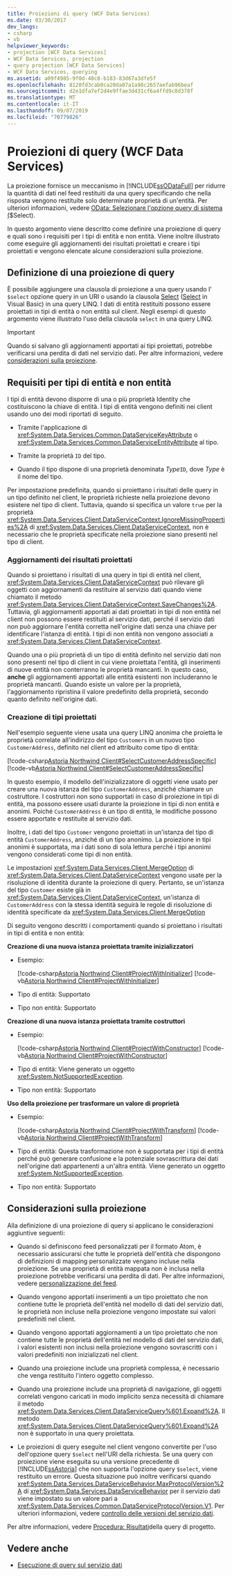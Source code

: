 ```yaml
---
title: Proiezioni di query (WCF Data Services)
ms.date: 03/30/2017
dev_langs:
- csharp
- vb
helpviewer_keywords:
- projection [WCF Data Services]
- WCF Data Services, projection
- query projection [WCF Data Services]
- WCF Data Services, querying
ms.assetid: a09f4985-9f0d-48c8-b183-83d67a3dfe5f
ms.openlocfilehash: 8128fd3cab0ca20da87a1a98c2657aefab96beaf
ms.sourcegitcommit: d2e1dfa7ef2d4e9ffae3d431cf6a4ffd9c8d378f
ms.translationtype: MT
ms.contentlocale: it-IT
ms.lasthandoff: 09/07/2019
ms.locfileid: "70779826"
---
```

# <a name="query-projections-wcf-data-services"></a>Proiezioni di query (WCF Data Services)

La proiezione fornisce un meccanismo in [!INCLUDE[ssODataFull](../../../../includes/ssodatafull-md.md)] per ridurre la quantità di dati nel feed restituiti da una query specificando che nella risposta vengono restituite solo determinate proprietà di un'entità. Per ulteriori informazioni, vedere [OData: Selezionare l'opzione query di sistema (](https://go.microsoft.com/fwlink/?LinkId=186076)$Select).

In questo argomento viene descritto come definire una proiezione di query e quali sono i requisiti per i tipi di entità e non entità. Viene inoltre illustrato come eseguire gli aggiornamenti dei risultati proiettati e creare i tipi proiettati e vengono elencate alcune considerazioni sulla proiezione.

## <a name="defining-a-query-projection"></a>Definizione di una proiezione di query

È possibile aggiungere una clausola di proiezione a una query usando l' `$select` opzione query in un URI o usando la clausola [Select](../../../csharp/language-reference/keywords/select-clause.md) ([Select](../../../visual-basic/language-reference/queries/select-clause.md) in Visual Basic) in una query LINQ. I dati di entità restituiti possono essere proiettati in tipi di entità o non entità sul client. Negli esempi di questo argomento viene illustrato l'uso della clausola `select` in una query LINQ.

> [!IMPORTANT]
> Quando si salvano gli aggiornamenti apportati ai tipi proiettati, potrebbe verificarsi una perdita di dati nel servizio dati. Per altre informazioni, vedere [considerazioni sulla proiezione](#considerations).

## <a name="requirements-for-entity-and-non-entity-types"></a>Requisiti per tipi di entità e non entità

I tipi di entità devono disporre di una o più proprietà Identity che costituiscono la chiave di entità. I tipi di entità vengono definiti nei client usando uno dei modi riportati di seguito.

- Tramite l'applicazione di <xref:System.Data.Services.Common.DataServiceKeyAttribute> o <xref:System.Data.Services.Common.DataServiceEntityAttribute> al tipo.

- Tramite la proprietà `ID` del tipo.

- Quando il tipo dispone di una proprietà denominata *Type*`ID`, dove *Type* è il nome del tipo.

Per impostazione predefinita, quando si proiettano i risultati delle query in un tipo definito nel client, le proprietà richieste nella proiezione devono esistere nel tipo di client. Tuttavia, quando si specifica un valore `true` per la proprietà <xref:System.Data.Services.Client.DataServiceContext.IgnoreMissingProperties%2A> di <xref:System.Data.Services.Client.DataServiceContext>, non è necessario che le proprietà specificate nella proiezione siano presenti nel tipo di client.

### <a name="making-updates-to-projected-results"></a>Aggiornamenti dei risultati proiettati

Quando si proiettano i risultati di una query in tipi di entità nel client, <xref:System.Data.Services.Client.DataServiceContext> può rilevare gli oggetti con aggiornamenti da restituire al servizio dati quando viene chiamato il metodo <xref:System.Data.Services.Client.DataServiceContext.SaveChanges%2A>. Tuttavia, gli aggiornamenti apportati ai dati proiettati in tipi di non entità nel client non possono essere restituiti al servizio dati, perché il servizio dati non può aggiornare l'entità corretta nell'origine dati senza una chiave per identificare l'istanza di entità. I tipi di non entità non vengono associati a <xref:System.Data.Services.Client.DataServiceContext>.

Quando una o più proprietà di un tipo di entità definito nel servizio dati non sono presenti nel tipo di client in cui viene proiettata l'entità, gli inserimenti di nuove entità non conterranno le proprietà mancanti. In questo caso, **anche** gli aggiornamenti apportati alle entità esistenti non includeranno le proprietà mancanti. Quando esiste un valore per la proprietà, l'aggiornamento ripristina il valore predefinito della proprietà, secondo quanto definito nell'origine dati.

### <a name="creating-projected-types"></a>Creazione di tipi proiettati

Nell'esempio seguente viene usata una query LINQ anonima che proietta le proprietà correlate all'indirizzo del tipo `Customers` in un nuovo tipo `CustomerAddress`, definito nel client ed attribuito come tipo di entità:

[!code-csharp[Astoria Northwind Client#SelectCustomerAddressSpecific](~/samples/snippets/csharp/VS_Snippets_Misc/astoria_northwind_client/cs/source.cs#selectcustomeraddressspecific)]
[!code-vb[Astoria Northwind Client#SelectCustomerAddressSpecific](~/samples/snippets/visualbasic/VS_Snippets_Misc/astoria_northwind_client/vb/source.vb#selectcustomeraddressspecific)]

In questo esempio, il modello dell'inizializzatore di oggetti viene usato per creare una nuova istanza del tipo `CustomerAddress`, anziché chiamare un costruttore. I costruttori non sono supportati in caso di proiezione in tipi di entità, ma possono essere usati durante la proiezione in tipi di non entità e anonimi. Poiché `CustomerAddress` è un tipo di entità, le modifiche possono essere apportate e restituite al servizio dati.

Inoltre, i dati del tipo `Customer` vengono proiettati in un'istanza del tipo di entità `CustomerAddress`, anziché di un tipo anonimo. La proiezione in tipi anonimi è supportata, ma i dati sono di sola lettura perché i tipi anonimi vengono considerati come tipi di non entità.

Le impostazioni <xref:System.Data.Services.Client.MergeOption> di <xref:System.Data.Services.Client.DataServiceContext> vengono usate per la risoluzione di identità durante la proiezione di query. Pertanto, se un'istanza del tipo `Customer` esiste già in <xref:System.Data.Services.Client.DataServiceContext>, un'istanza di `CustomerAddress` con la stessa identità seguirà le regole di risoluzione di identità specificate da <xref:System.Data.Services.Client.MergeOption>

Di seguito vengono descritti i comportamenti quando si proiettano i risultati in tipi di entità e non entità:

**Creazione di una nuova istanza proiettata tramite inizializzatori**

- Esempio:

   [!code-csharp[Astoria Northwind Client#ProjectWithInitializer](~/samples/snippets/csharp/VS_Snippets_Misc/astoria_northwind_client/cs/source.cs#projectwithinitializer)]
   [!code-vb[Astoria Northwind Client#ProjectWithInitializer](~/samples/snippets/visualbasic/VS_Snippets_Misc/astoria_northwind_client/vb/source.vb#projectwithinitializer)]

- Tipo di entità: Supportato

- Tipo non entità: Supportato

**Creazione di una nuova istanza proiettata tramite costruttori**

- Esempio:

   [!code-csharp[Astoria Northwind Client#ProjectWithConstructor](~/samples/snippets/csharp/VS_Snippets_Misc/astoria_northwind_client/cs/source.cs#projectwithconstructor)]
   [!code-vb[Astoria Northwind Client#ProjectWithConstructor](~/samples/snippets/visualbasic/VS_Snippets_Misc/astoria_northwind_client/vb/source.vb#projectwithconstructor)]

- Tipo di entità: Viene generato un oggetto <xref:System.NotSupportedException>.

- Tipo non entità: Supportato

**Uso della proiezione per trasformare un valore di proprietà**

- Esempio:

   [!code-csharp[Astoria Northwind Client#ProjectWithTransform](~/samples/snippets/csharp/VS_Snippets_Misc/astoria_northwind_client/cs/source.cs#projectwithtransform)]
   [!code-vb[Astoria Northwind Client#ProjectWithTransform](~/samples/snippets/visualbasic/VS_Snippets_Misc/astoria_northwind_client/vb/source.vb#projectwithtransform)]

- Tipo di entità: Questa trasformazione non è supportata per i tipi di entità perché può generare confusione e la potenziale sovrascrittura dei dati nell'origine dati appartenenti a un'altra entità. Viene generato un oggetto <xref:System.NotSupportedException>.

- Tipo non entità: Supportato

<a name="considerations"></a>

## <a name="projection-considerations"></a>Considerazioni sulla proiezione

Alla definizione di una proiezione di query si applicano le considerazioni aggiuntive seguenti:

- Quando si definiscono feed personalizzati per il formato Atom, è necessario assicurarsi che tutte le proprietà dell'entità che dispongono di definizioni di mapping personalizzate vengano incluse nella proiezione. Se una proprietà di entità mappata non è inclusa nella proiezione potrebbe verificarsi una perdita di dati. Per altre informazioni, vedere [personalizzazione del feed](feed-customization-wcf-data-services.md).

- Quando vengono apportati inserimenti a un tipo proiettato che non contiene tutte le proprietà dell'entità nel modello di dati del servizio dati, le proprietà non incluse nella proiezione vengono impostate sui valori predefiniti nel client.

- Quando vengono apportati aggiornamenti a un tipo proiettato che non contiene tutte le proprietà dell'entità nel modello di dati del servizio dati, i valori esistenti non inclusi nella proiezione vengono sovrascritti con i valori predefiniti non inizializzati nel client.

- Quando una proiezione include una proprietà complessa, è necessario che venga restituito l'intero oggetto complesso.

- Quando una proiezione include una proprietà di navigazione, gli oggetti correlati vengono caricati in modo implicito senza necessità di chiamare il metodo <xref:System.Data.Services.Client.DataServiceQuery%601.Expand%2A>. Il metodo <xref:System.Data.Services.Client.DataServiceQuery%601.Expand%2A> non è supportato in una query proiettata.

- Le proiezioni di query eseguite nel client vengono convertite per l'uso dell'opzione query `$select` nell'URI della richiesta. Se una query con proiezione viene eseguita su una versione precedente di [!INCLUDE[ssAstoria](../../../../includes/ssastoria-md.md)] che non supporta l'opzione query `$select`, viene restituito un errore. Questa situazione può inoltre verificarsi quando <xref:System.Data.Services.DataServiceBehavior.MaxProtocolVersion%2A> di <xref:System.Data.Services.DataServiceBehavior> per il servizio dati viene impostato su un valore pari a <xref:System.Data.Services.Common.DataServiceProtocolVersion.V1>. Per ulteriori informazioni, vedere [controllo delle versioni del servizio dati](data-service-versioning-wcf-data-services.md).

Per altre informazioni, vedere [Procedura: Risultati](how-to-project-query-results-wcf-data-services.md)della query di progetto.

## <a name="see-also"></a>Vedere anche

- [Esecuzione di query sul servizio dati](querying-the-data-service-wcf-data-services.md)
